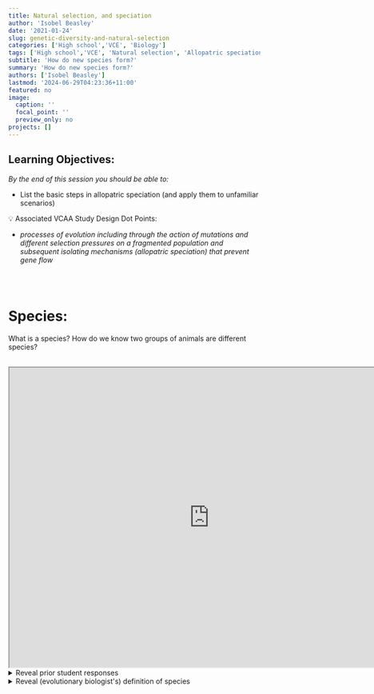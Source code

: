 ```yaml
---
title: Natural selection, and speciation 
author: 'Isobel Beasley'
date: '2021-01-24'
slug: genetic-diversity-and-natural-selection
categories: ['High school','VCE', 'Biology']
tags: ['High school','VCE', 'Natural selection', 'Allopatric speciation']
subtitle: 'How do new species form?'
summary: 'How do new species form?'
authors: ['Isobel Beasley']
lastmod: '2024-06-29T04:23:36+11:00'
featured: no
image:
  caption: ''
  focal_point: ''
  preview_only: no
projects: []
---
```



## Learning Objectives:

*By the end of this session you should be able to:* 

- List the basic steps in allopatric speciation (and apply them to unfamiliar scenarios)


<aside>
💡 Associated VCAA Study Design Dot Points:               <ul> <i> 
<li> 
processes of evolution including through the action of mutations and different selection pressures on a fragmented population and subsequent isolating mechanisms (allopatric speciation) that prevent gene flow 
</li>      

</i> </ul> 

</aside>

<br>
<br> 


# Species:

What is a species? How do we know two groups of animals are different species?

<br>

<iframe src="https://pollev-embeds.com/free_text_polls/NI0SeXUqqrMdHLLs7bY0C/respond" width="800px" height="600px"></iframe>

<br>

<details> <summary> Reveal prior student responses </summary> 
<br>
<iframe src="https://embed.polleverywhere.com/free_text_polls/n30LWJDNU8pNanxQ33Rux?controls=none&short_poll=true" width="800px" height="600px"></iframe>
</details> 

<details> <summary> Reveal (evolutionary biologist's) definition of species </summary> 

<br> 
A category of organism (living thing) distinguishable from all other types of organisms by the fact that only if two individuals are members of the same species, do they have the potential to produce fertile, and viable offspring through sexual reproduction. 

<details>
<br>



<details> <summary> What is a population? </summary>
<br>
Organisms of a particular species, within a defined area.

</details>
<br>
<br>

### So how do we form multiple species from one original specie?


The process of forming a new species is called speciation. Speciation is complete when sufficient  genetic differences accumulate between populations of an original species, such that these populations are no longer capable of reproducing with each other produce fertile offspring even if they could physically meet. 

How do two or more populations of the same species get to be genetically diverged (different)? 

(One way) 

1. Isolation 
2. Natural selection + Mutation
3. Lots of time / generations

... this process is called allopatrick speciation
<br> 
<br>

### Allopatric Speciation stages:

- Two populations are divided by geographic barrier with no gene flow/migration between them
- Each group experiences different selection pressures and different mutations accumulate, which allow differences in allele frequencies to develop
- Over time, the populations, if reintroduced, would be unable to produce viable fertile offspring together

<br>

# Natural selection 

## Stages:

1. Heritable VARIATION:
    
    There must be genetic variation within a population which causes phenotypic variation
    
2. Struggle to Survive:
    
     Not all members of a population will survive long enough to reproduce.
    
3.  HEREDITY and differential reproduction:
    
    Individuals with phenotypes better equipped to suit their environment/selection pressures will be more likely to survive and reproduce. These genes will be inherited by their offspring.
    
4. Change to population (genotypic / phenotypic) 
    
    Over time the more successful phenotypic trait will become more common in the population (change in allele frequency)

<br>

# Today's TL;DR

- Genetic diversity helps populations deal with changing environmental pressures (often called selective agents)
- Genetic drift (the bottleneck effect, the founder effect), natural selection all typically reduce genetic diversity
- Mutations and gene flow typically increase genetic diversity
- Point mutations are single nucleotide changes to a DNA sequence, block mutations are larger changes in to a whole segment of DNA
- In allopatric speciation there are 3 big stages:  geographic isolation, mutation and natural selection, and reintroduction

<br>

# Extra Resources

## Douchy's VCE Biology Podcast

<iframe style="border-radius:12px" src="https://open.spotify.com/embed/episode/1XYbds46rhnDp6yrUCjeHq?utm_source=generator" width="100%" height="352" frameBorder="0" allowfullscreen="" allow="autoplay; clipboard-write; encrypted-media; fullscreen; picture-in-picture" loading="lazy"></iframe>
